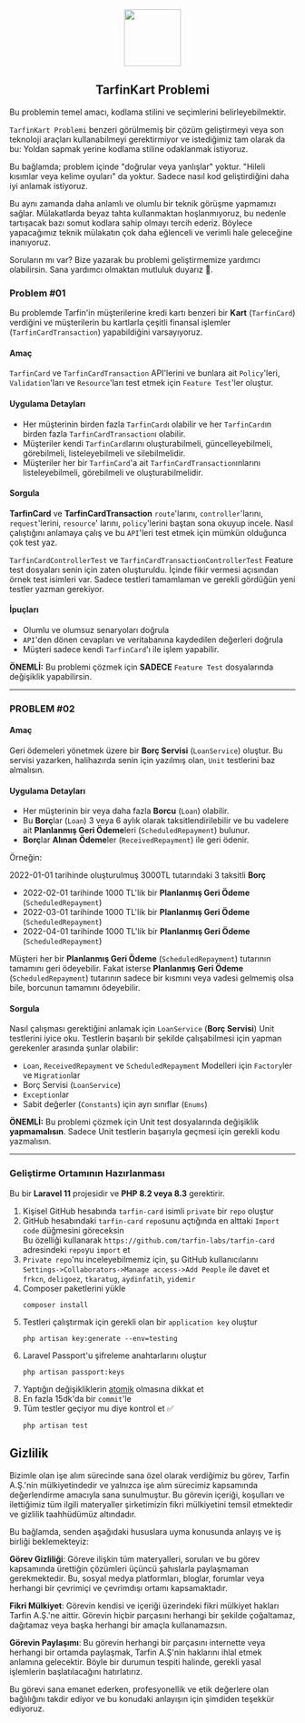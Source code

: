 <div align="center">

<a href="https://tarfin.com" target="_blank">
    <img src=".github/logo.svg" height="100">
</a>

</div>

<div align="center">

## TarfinKart Problemi

</div>

Bu problemin temel amacı, kodlama stilini ve seçimlerini belirleyebilmektir.

`TarfinKart Problemi` benzeri görülmemiş bir çözüm geliştirmeyi veya son teknoloji araçları kullanabilmeyi gerektirmiyor
ve istediğimiz tam olarak da bu: Yoldan sapmak yerine kodlama stiline odaklanmak istiyoruz.

Bu bağlamda; problem içinde "doğrular veya yanlışlar" yoktur. "Hileli kısımlar veya kelime oyuları" da yoktur. Sadece
nasıl kod geliştirdiğini daha iyi anlamak istiyoruz.

Bu aynı zamanda daha anlamlı ve olumlu bir teknik görüşme yapmamızı sağlar. Mülakatlarda beyaz tahta kullanmaktan
hoşlanmıyoruz, bu nedenle tartışacak bazı somut kodlara sahip olmayı tercih ederiz. Böylece yapacağımız teknik mülakatın
çok daha eğlenceli ve verimli hale geleceğine inanıyoruz.

Soruların mı var? Bize yazarak bu problemi geliştirmemize yardımcı olabilirsin. Sana yardımcı olmaktan mutluluk
duyarız 🙂.

### Problem #01

Bu problemde Tarfin'in müşterilerine kredi kartı benzeri bir **Kart** (`TarfinCard`) verdiğini ve müşterilerin bu kartlarla
çeşitli finansal işlemler (`TarfinCardTransaction`) yapabildiğini varsayıyoruz.

#### Amaç

`TarfinCard` ve `TarfinCardTransaction` API'lerini ve bunlara ait `Policy`'leri, `Validation`'ları ve `Resource`'ları
test etmek için `Feature Test`'ler oluştur.

#### Uygulama Detayları

- Her müşterinin birden fazla `TarfinCard`ı olabilir ve her `TarfinCard`ın birden fazla `TarfinCardTransaction`ı olabilir.
- Müşteriler kendi `TarfinCard`larını oluşturabilmeli, güncelleyebilmeli, görebilmeli, listeleyebilmeli ve silebilmelidir.
- Müşteriler her bir `TarfinCard`'a ait `TarfinCardTransaction`ınlarını listeleyebilmeli, görebilmeli ve oluşturabilmelidir.

#### Sorgula

**TarfinCard** ve **TarfinCardTransaction** `route`'larını, `controller`'larını, `request`'lerini, `resource`'
larını, `policy`'lerini baştan sona okuyup incele. Nasıl çalıştığını anlamaya çalış ve bu `API`'leri test etmek için
mümkün olduğunca çok test yaz.

`TarfinCardControllerTest` ve `TarfinCardTransactionControllerTest` Feature test dosyaları senin için zaten oluşturuldu.
İçinde fikir vermesi açısından örnek test isimleri var. Sadece testleri tamamlaman ve gerekli gördüğün yeni testler
yazman gerekiyor.

#### İpuçları

- Olumlu ve olumsuz senaryoları doğrula
- `API`'den dönen cevapları ve veritabanına kaydedilen değerleri doğrula
- Müşteri sadece kendi `TarfinCard`'ı ile işlem yapabilir.

**ÖNEMLİ:** Bu problemi çözmek için **SADECE** `Feature Test` dosyalarında değişiklik yapabilirsin.

---

### PROBLEM #02

#### Amaç

Geri ödemeleri yönetmek üzere bir **Borç Servisi** (`LoanService`) oluştur. Bu servisi yazarken, halihazırda senin için
yazılmış olan, `Unit` testlerini baz almalısın.

#### Uygulama Detayları

- Her müşterinin bir veya daha fazla **Borcu** (`Loan`) olabilir.
- Bu **Borç**lar (`Loan`) 3 veya 6 aylık olarak taksitlendirilebilir ve bu vadelere ait **Planlanmış Geri Ödeme**leri (`ScheduledRepayment`) bulunur.
- **Borç**lar **Alınan Ödeme**ler (`ReceivedRepayment`) ile geri ödenir.

Örneğin:

2022-01-01 tarihinde oluşturulmuş 3000TL tutarındaki 3 taksitli **Borç**

- 2022-02-01 tarihinde 1000 TL'lik bir **Planlanmış Geri Ödeme** (`ScheduledRepayment`)
- 2022-03-01 tarihinde 1000 TL'lik bir **Planlanmış Geri Ödeme** (`ScheduledRepayment`)
- 2022-04-01 tarihinde 1000 TL'lik bir **Planlanmış Geri Ödeme** (`ScheduledRepayment`)

Müşteri her bir **Planlanmış Geri Ödeme** (`ScheduledRepayment`) tutarının tamamını geri ödeyebilir. Fakat isterse
**Planlanmış Geri Ödeme** (`ScheduledRepayment`) tutarının sadece bir kısmını veya vadesi gelmemiş olsa bile, borcunun
tamamını ödeyebilir.

#### Sorgula

Nasıl çalışması gerektiğini anlamak için `LoanService` (**Borç Servisi**) Unit testlerini iyice oku. Testlerin başarılı bir
şekilde çalışabilmesi için yapman gerekenler arasında şunlar olabilir:

- `Loan`, `ReceivedRepayment` ve `ScheduledRepayment` Modelleri için `Factory`ler ve `Migration`lar
- Borç Servisi (`LoanService`)
- `Exception`lar
- Sabit değerler (`Constants`) için ayrı sınıflar (`Enums`)

**ÖNEMLİ:** Bu problemi çözmek için Unit test dosyalarında değişiklik **yapmamalısın**. Sadece Unit testlerin başarıyla
geçmesi için gerekli kodu yazmalısın.

---

### Geliştirme Ortamının Hazırlanması

Bu bir **Laravel 11** projesidir ve **PHP 8.2 veya 8.3** gerektirir.

1. Kişisel GitHub hesabında `tarfin-card` isimli `private` bir `repo` oluştur
2. GitHub hesabındaki `tarfin-card` `repo`sunu açtığında en alttaki `Import code` düğmesini göreceksin   
   Bu özelliği kullanarak `https://github.com/tarfin-labs/tarfin-card` adresindeki `repo`yu `import` et
3. `Private repo`'nu inceleyebilmemiz için, şu GitHub kullanıcılarını `Settings->Collaborators->Manage access->Add People` ile davet et      
   `frkcn`, `deligoez`, `tkaratug`, `aydinfatih`, `yidemir`
4. Composer paketlerini yükle
   ```shell
   composer install
    ```
5. Testleri çalıştırmak için gerekli olan bir `application key` oluştur
   ```shell
   php artisan key:generate --env=testing
    ```
6. Laravel Passport'u şifreleme anahtarlarını oluştur
   ```shell
   php artisan passport:keys
    ```
7. Yaptığın değişikliklerin [atomik](https://en.wikipedia.org/wiki/Atomic_commit) olmasına dikkat et
8. En fazla 15dk'da bir `commit`'le
9. Tüm testler geçiyor mu diye kontrol et ✅  
   ```shell
   php artisan test
   ```

## Gizlilik

Bizimle olan işe alım sürecinde sana özel olarak verdiğimiz bu görev, Tarfin A.Ş.'nin mülkiyetindedir ve yalnızca işe alım sürecimiz kapsamında değerlendirme amacıyla sana sunulmuştur. Bu görevin içeriği, koşulları ve ilettiğimiz tüm ilgili materyaller şirketimizin fikri mülkiyetini temsil etmektedir ve gizlilik taahhüdümüz altındadır.

Bu bağlamda, senden aşağıdaki hususlara uyma konusunda anlayış ve iş birliği beklemekteyiz:

**Görev Gizliliği**: Göreve ilişkin tüm materyalleri, soruları ve bu görev kapsamında ürettiğin çözümleri üçüncü şahıslarla paylaşmaman gerekmektedir. Bu, sosyal medya platformları, bloglar, forumlar veya herhangi bir çevrimiçi ve çevrimdışı ortamı kapsamaktadır.

**Fikri Mülkiyet**: Görevin kendisi ve içeriği üzerindeki fikri mülkiyet hakları Tarfin A.Ş.'ne aittir. Görevin hiçbir parçasını herhangi bir şekilde çoğaltamaz, dağıtamaz veya başka herhangi bir amaçla kullanamazsın.

**Görevin Paylaşımı**: Bu görevin herhangi bir parçasını internette veya herhangi bir ortamda paylaşmak, Tarfin A.Ş'nin haklarını ihlal etmek anlamına gelecektir. Böyle bir durumun tespiti halinde, gerekli yasal işlemlerin başlatılacağını hatırlatırız.

Bu görevi sana emanet ederken, profesyonellik ve etik değerlere olan bağlılığını takdir ediyor ve bu konudaki anlayışın için şimdiden teşekkür ediyoruz.
